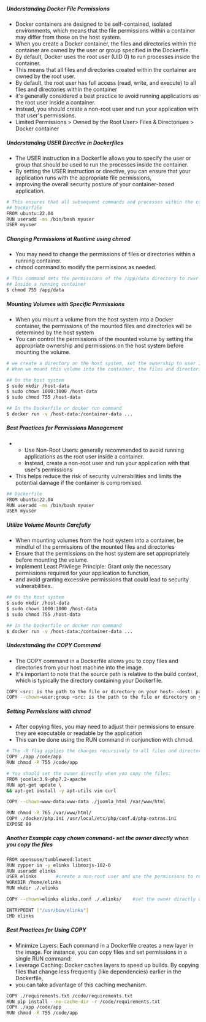 ##### Understanding Docker File Permissions
- Docker containers are designed to be self-contained, isolated environments, which means that the file permissions within a container may differ from those on the host system.
- When you create a Docker container, the files and directories within the container are owned by the user or group specified in the Dockerfile.
- By default, Docker uses the root user (UID 0) to run processes inside the container.
- This means that all files and directories created within the container are owned by the root user.
- By default, the root user has full access (read, write, and execute) to all files and directories within the container
- it's generally considered a best practice to avoid running applications as the root user inside a container.
- Instead, you should create a non-root user and run your application with that user's permissions.
-  Limited Permissions > Owned by the Root User> Files & Directoriues > Docker container

##### Understanding USER Directive in Dockerfiles
- The USER instruction in a Dockerfile allows you to specify the user or group that should be used to run the processes inside the container.
- By setting the USER instruction or directive, you can ensure that your application runs with the appropriate file permissions,
- improving the overall security posture of your container-based application.

``````sh
# This ensures that all subsequent commands and processes within the container will be executed with the permissions of the myuser user.
## Dockerfile
FROM ubuntu:22.04
RUN useradd -ms /bin/bash myuser
USER myuser

``````
##### Changing Permissions at Runtime using chmod
- You may need to change the permissions of files or directories within a running container.
- chmod command to modify the permissions as needed.

``````sh
# This command sets the permissions of the /app/data directory to rwxr-xr-x, allowing the owner or user to read, write, and execute, while others can read and execute.
## Inside a running container
$ chmod 755 /app/data

``````
##### Mounting Volumes with Specific Permissions
- When you mount a volume from the host system into a Docker container, the permissions of the mounted files and directories will be determined by the host system
- You can control the permissions of the mounted volume by setting the appropriate ownership and permissions on the host system before mounting the volume.

``````sh
# we create a directory on the host system, set the ownership to user ID 1000 and group ID 1000, and then set the permissions to rwxr-xr-x
# When we mount this volume into the container, the files and directories will have the appropriate permissions

## On the host system
$ sudo mkdir /host-data
$ sudo chown 1000:1000 /host-data
$ sudo chmod 755 /host-data

## In the Dockerfile or docker run command
$ docker run -v /host-data:/container-data ...

``````
##### Best Practices for Permissions Management
- - Use Non-Root Users:  generally recommended to avoid running applications as the root user inside a container.
  - Instead, create a non-root user and run your application with that user's permissions
- This helps reduce the risk of security vulnerabilities and limits the potential damage if the container is compromised.
``````sh
## Dockerfile
FROM ubuntu:22.04
RUN useradd -ms /bin/bash myuser
USER myuser

``````
##### Utilize Volume Mounts Carefully
- When mounting volumes from the host system into a container, be mindful of the permissions of the mounted files and directories
- Ensure that the permissions on the host system are set appropriately before mounting the volume.
- Implement Least Privilege Principle: Grant only the necessary permissions required for your application to function,
- and avoid granting excessive permissions that could lead to security vulnerabilities.
``````sh
## On the host system
$ sudo mkdir /host-data
$ sudo chown 1000:1000 /host-data
$ sudo chmod 755 /host-data

## In the Dockerfile or docker run command
$ docker run -v /host-data:/container-data ...

``````
##### Understanding the COPY Command
- The COPY command in a Dockerfile allows you to copy files and directories from your host machine into the image.
-  It's important to note that the source path is relative to the build context, which is typically the directory containing your Dockerfile.
``````sh
COPY <src: is the path to the file or directory on your host> <dest: path where it will be placed in the image>
COPY --chown=user:group <src: is the path to the file or directory on your host> <dest: path where it will be placed in the image>

``````
##### Setting Permissions with chmod
- After copying files, you may need to adjust their permissions to ensure they are executable or readable by the application
- This can be done using the RUN command in conjunction with chmod.
``````sh
# The -R flag applies the changes recursively to all files and directories within /code/app
COPY ./app /code/app
RUN chmod -R 755 /code/app

# You should set the owner directly when you copy the files:
FROM joomla:3.9-php7.2-apache
RUN apt-get update \
&& apt-get install -y apt-utils vim curl

COPY --chown=www-data:www-data ./joomla_html /var/www/html

RUN chmod -R 765 /var/www/html/
COPY ./docker/php.ini /usr/local/etc/php/conf.d/php-extras.ini
EXPOSE 80
``````

##### Another Example copy chown command- set the owner directly when you copy the files

``````sh
FROM opensuse/tumbleweed:latest
RUN zypper in -y elinks libmozjs-102-0
RUN useradd elinks
USER elinks       #create a non-root user and use the permissions to run our application.
WORKDIR /home/elinks
RUN mkdir ./.elinks

COPY --chown=elinks elinks.conf ./.elinks/    #set the owner directly when you copy the files

ENTRYPOINT ["/usr/bin/elinks"]
CMD elinks

``````
##### Best Practices for Using COPY
- Minimize Layers: Each command in a Dockerfile creates a new layer in the image. For instance, you can copy files and set permissions in a single RUN command:
- Leverage Caching: Docker caches layers to speed up builds. By copying files that change less frequently (like dependencies) earlier in the Dockerfile,
- you can take advantage of this caching mechanism.
``````sh
COPY ./requirements.txt /code/requirements.txt
RUN pip install --no-cache-dir -r /code/requirements.txt
COPY ./app /code/app
RUN chmod -R 755 /code/app

``````

